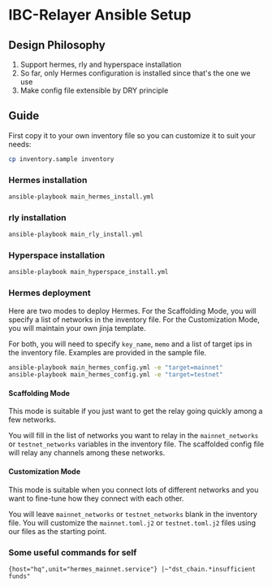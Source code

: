 # IBC-Relayer Ansible Setup

## Design Philosophy

1. Support hermes, rly and hyperspace installation
1. So far, only Hermes configuration is installed since that's the one we use
1. Make config file extensible by DRY principle

## Guide

First copy it to your own inventory file so you can customize it to suit your needs:

```bash
cp inventory.sample inventory
```

### Hermes installation

```bash
ansible-playbook main_hermes_install.yml
```

### rly installation

```bash
ansible-playbook main_rly_install.yml
```

### Hyperspace installation

```bash
ansible-playbook main_hyperspace_install.yml
```

### Hermes deployment

Here are two modes to deploy Hermes. For the Scaffolding Mode, you will specify a list of networks in the inventory file. For the Customization Mode, you will maintain your own jinja template.

For both, you will need to specify `key_name`, `memo` and a list of target ips in the inventory file. Examples are provided in the sample file.

```bash
ansible-playbook main_hermes_config.yml -e "target=mainnet"
ansible-playbook main_hermes_config.yml -e "target=testnet"
```

#### Scaffolding Mode

This mode is suitable if you just want to get the relay going quickly among a few networks.

You will fill in the list of networks you want to relay in the `mainnet_networks` or `testnet_networks` variables in the inventory file. The scaffolded config file will relay any channels among these networks.

#### Customization Mode

This mode is suitable when you connect lots of different networks and you want to fine-tune how they connect with each other.

You will leave `mainnet_networks` or `testnet_networks` blank in the inventory file. You will customize the `mainnet.toml.j2` or `testnet.toml.j2` files using our files as the starting point.

### Some useful commands for self

`{host="hq",unit="hermes_mainnet.service"} |~"dst_chain.*insufficient funds"`
